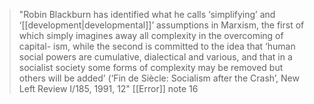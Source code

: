 >"Robin Blackburn has identified what he calls ‘simplifying’ and ‘[[development|developmental]]’ assumptions in Marxism, the first of which simply imagines away all complexity in the overcoming of capital- ism, while the second is committed to the idea that ‘human social powers are cumulative, dialectical and various, and that in a socialist society some forms of complexity may be removed but others will be added’ (‘Fin de Siècle: Socialism after the Crash’, New Left Review I/185, 1991, 12"
>	[[Error]] note 16